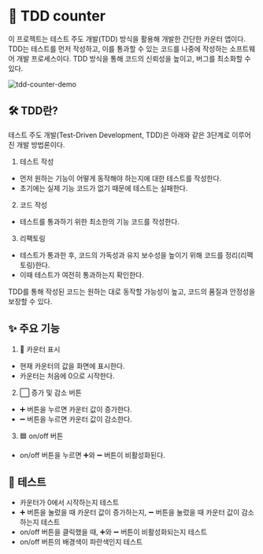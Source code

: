 # 🚀 TDD counter
이 프로젝트는 테스트 주도 개발(TDD) 방식을 활용해 개발한 간단한 카운터 앱이다. TDD는 테스트를 먼저 작성하고, 이를 통과할 수 있는 코드를 나중에 작성하는 소프트웨어 개발 프로세스이다. TDD 방식을 통해 코드의 신뢰성을 높이고, 버그를 최소화할 수 있다.

![tdd-counter-demo](https://github.com/user-attachments/assets/a7964368-1c67-4a63-ad3b-f3b4803a215a)



## 🛠 TDD란?
테스트 주도 개발(Test-Driven Development, TDD)은 아래와 같은 3단계로 이루어진 개발 방법론이다.

1. 테스트 작성
- 먼저 원하는 기능이 어떻게 동작해야 하는지에 대한 테스트를 작성한다.
- 초기에는 실제 기능 코드가 없기 때문에 테스트는 실패한다.

2. 코드 작성
- 테스트를 통과하기 위한 최소한의 기능 코드를 작성한다.

3. 리팩토링 
- 테스트가 통과한 후, 코드의 가독성과 유지 보수성을 높이기 위해 코드를 정리(리팩토링)한다.
- 이때 테스트가 여전히 통과하는지 확인한다.

TDD를 통해 작성된 코드는 원하는 대로 동작할 가능성이 높고, 코드의 품질과 안정성을 보장할 수 있다.

## ✨ 주요 기능

1. 🔢 카운터 표시
- 현재 카운터의 값을 화면에 표시한다.
- 카운터는 처음에 0으로 시작한다.

2. ⬜️ 증가 및 감소 버튼
- ➕ 버튼을 누르면 카운터 값이 증가한다.
- ➖ 버튼을 누르면 카운터 값이 감소한다.
  
3. 🟦 on/off 버튼
- on/off 버튼을 누르면 ➕와 ➖ 버튼이 비활성화된다.
     
## 🧪 테스트
- 카운터가 0에서 시작하는지 테스트
- ➕ 버튼을 눌렀을 때 카운터 값이 증가하는지, ➖ 버튼을 눌렀을 때 카운터 값이 감소하는지 테스트
- on/off 버튼을 클릭했을 때, ➕와 ➖ 버튼이 비활성화되는지 테스트
- on/off 버튼의 배경색이 파란색인지 테스트
